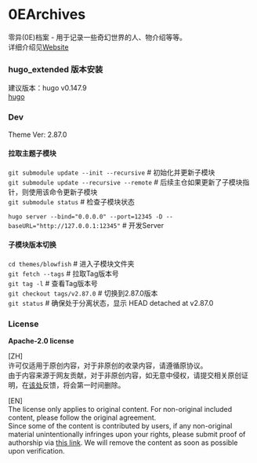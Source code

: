# 0EArchives

零异(0E)档案 - 用于记录一些奇幻世界的人、物介绍等等。  
详细介绍见[Website](https://0e.pw)

### hugo_extended 版本安装

建议版本：hugo v0.147.9  
[hugo](https://github.com/gohugoio/hugo/releases)

### Dev

Theme Ver: 2.87.0

#### 拉取主题子模块

`git submodule update --init --recursive`  # 初始化并更新子模块  
`git submodule update --recursive --remote`  # 后续主仓如果更新了子模块指针，则使用该命令更新子模块  
`git submodule status`  # 检查子模块状态  

`hugo server --bind="0.0.0.0" --port=12345 -D --baseURL="http://127.0.0.1:12345"` # 开发Server  

#### 子模块版本切换

`cd themes/blowfish`  # 进入子模块文件夹  
`git fetch --tags`  # 拉取Tag版本号  
`git tag -l`  # 查看Tag版本号  
`git checkout tags/v2.87.0`  # 切换到2.87.0版本  
`git status`  # 确保处于分离状态，显示 HEAD detached at v2.87.0

### License

**Apache-2.0 license**

[ZH]  
许可仅适用于原创内容，对于非原创的收录内容，请遵循原协议。  
由于内容来源于网友贡献，对于非原创内容，如无意中侵权，请提交相关原创证明，在[该处](https://github.com/Gu-f/0EArchives/issues)反馈，将会第一时间删除。

[EN]  
The license only applies to original content. For non-original included content, please follow the original agreement.  
Since some of the content is contributed by users, if any non-original material unintentionally infringes upon your rights, please submit proof of authorship
via [this link](https://github.com/Gu-f/0EArchives/issues). We will remove the content as soon as possible upon verification.  

